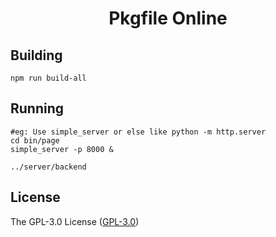 <h1 align=center>Pkgfile Online</h1>

## Building

```shell
npm run build-all
```

## Running 
```shell
#eg: Use simple_server or else like python -m http.server
cd bin/page
simple_server -p 8000 &

../server/backend
```

## License

The GPL-3.0 License ([GPL-3.0](https://www.gnu.org/licenses/gpl-3.0.html))

